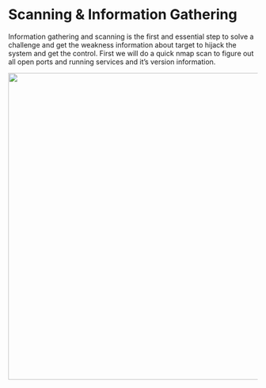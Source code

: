 # Scanning & Information Gathering

Information gathering and scanning is the first and essential step to solve a challenge and get the weakness information about target to hijack the system and get the control. First we will do a quick nmap scan to figure out all open ports and running services and it’s version information.

<img alt="" class="bg hc hd c" width="1000" height="620" loading="lazy" role="presentation" src="https://i.ibb.co/gMV3q98/Academy-i.png"></img>
